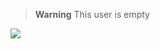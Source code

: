 > **Warning**
> This user is empty

[![](https://visitcount.itsvg.in/api?id=R-uru&icon=2&color=12)](https://visitcount.itsvg.in)
